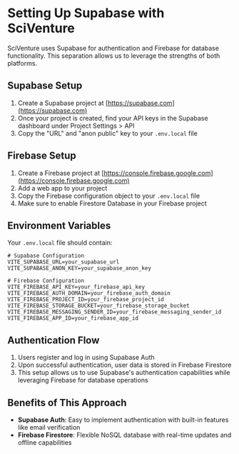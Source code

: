 # Setting Up Supabase with SciVenture

SciVenture uses Supabase for authentication and Firebase for database functionality. This separation allows us to leverage the strengths of both platforms.

## Supabase Setup

1. Create a Supabase project at [https://supabase.com](https://supabase.com)
2. Once your project is created, find your API keys in the Supabase dashboard under Project Settings > API
3. Copy the "URL" and "anon public" key to your `.env.local` file

## Firebase Setup

1. Create a Firebase project at [https://console.firebase.google.com](https://console.firebase.google.com)
2. Add a web app to your project
3. Copy the Firebase configuration object to your `.env.local` file
4. Make sure to enable Firestore Database in your Firebase project

## Environment Variables

Your `.env.local` file should contain:

```
# Supabase Configuration
VITE_SUPABASE_URL=your_supabase_url
VITE_SUPABASE_ANON_KEY=your_supabase_anon_key

# Firebase Configuration
VITE_FIREBASE_API_KEY=your_firebase_api_key
VITE_FIREBASE_AUTH_DOMAIN=your_firebase_auth_domain
VITE_FIREBASE_PROJECT_ID=your_firebase_project_id
VITE_FIREBASE_STORAGE_BUCKET=your_firebase_storage_bucket
VITE_FIREBASE_MESSAGING_SENDER_ID=your_firebase_messaging_sender_id
VITE_FIREBASE_APP_ID=your_firebase_app_id
```

## Authentication Flow

1. Users register and log in using Supabase Auth
2. Upon successful authentication, user data is stored in Firebase Firestore
3. This setup allows us to use Supabase's authentication capabilities while leveraging Firebase for database operations

## Benefits of This Approach

- **Supabase Auth**: Easy to implement authentication with built-in features like email verification
- **Firebase Firestore**: Flexible NoSQL database with real-time updates and offline capabilities